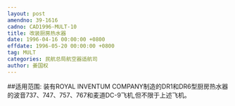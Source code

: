 ```yaml
---
layout: post
amendno: 39-1616
cadno: CAD1996-MULT-10
title: 改装厨房热水器
date: 1996-04-16 00:00:00 +0800
effdate: 1996-05-20 00:00:00 +0800
tag: MULT
categories: 民航总局航空器适航司
author: 姜国权
---
```


##适用范围:
装有ROYAL INVENTUM COMPANY制造的DR1和DR6型厨房热水器的波音737、747、757、767和麦道DC-9飞机,但不限于上述飞机。

